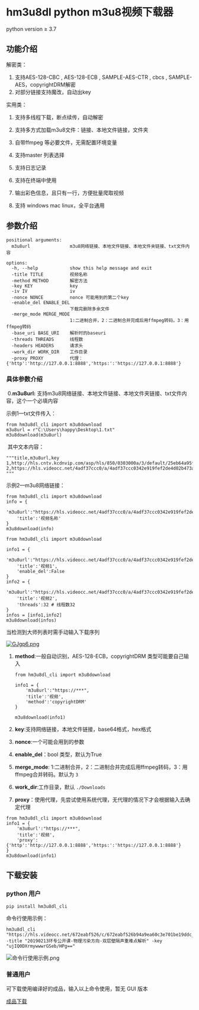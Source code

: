 # hm3u8dl python m3u8视频下载器

python version ≥ 3.7

## 功能介绍

解密类：

1. 支持AES-128-CBC , AES-128-ECB , SAMPLE-AES-CTR , cbcs , SAMPLE-AES，copyrightDRM解密
1. 对部分链接支持魔改，自动出key

实用类：

1. 支持多线程下载，断点续传，自动解密

2. 支持多方式加载m3u8文件：链接、本地文件链接，文件夹

3. 自带ffmpeg 等必要文件，无需配置环境变量

4. 支持master 列表选择

5. 支持日志记录

6. 支持在终端中使用

7. 输出彩色信息，且只有一行，方便批量爬取视频

8. 支持 windows mac linux，全平台通用

   

## 参数介绍

```
positional arguments:
  m3u8url               m3u8网络链接、本地文件链接、本地文件夹链接、txt文件内容

options:
  -h, --help            show this help message and exit
  -title TITLE          视频名称
  -method METHOD        解密方法
  -key KEY              key
  -iv IV                iv
  -nonce NONCE          nonce 可能用到的第二个key
  -enable_del ENABLE_DEL
                        下载完删除多余文件
  -merge_mode MERGE_MODE
                        1:二进制合并，2：二进制合并完成后用ffmpeg转码，3：用ffmpeg转码
  -base_uri BASE_URI    解析时的baseuri
  -threads THREADS      线程数
  -headers HEADERS      请求头
  -work_dir WORK_DIR    工作目录
  -proxy PROXY          代理：{'http':'http://127.0.0.1:8888','https:':'https://127.0.0.1:8888'}
```



### 具体参数介绍

​	0.**m3u8url:** 支持m3u8网络链接、本地文件链接、本地文件夹链接、txt文件内容，这个一个必填内容

示例1—txt文件传入：

```
from hm3u8dl_cli import m3u8download
m3u8url = r"C:\Users\happy\Desktop\1.txt"
m3u8download(m3u8url)
```

​	其中文本内容：

```
"""title,m3u8url,key
1,http://hls.cntv.kcdnvip.com/asp/hls/850/0303000a/3/default/25eb64a95f094a42bbdea5b23ae756f9/850.m3u8
2,https://hls.videocc.net/4adf37ccc0/a/4adf37ccc0342e919fef2de4d02b473a_3.m3u8
"""
```

示例2—m3u8网络链接：

```
from hm3u8dl_cli import m3u8download
info = {
    'm3u8url':"https://hls.videocc.net/4adf37ccc0/a/4adf37ccc0342e919fef2de4d02b473a_3.m3u8",
    'title':'视频名称'
}
m3u8download(info)
```

```
from hm3u8dl_cli import m3u8download

info1 = {
    'm3u8url':"https://hls.videocc.net/4adf37ccc0/a/4adf37ccc0342e919fef2de4d02b473a_3.m3u8",
    'title':'视频1',
    'enable_del':False
}
info2 = {
    'm3u8url':"https://hls.videocc.net/4adf37ccc0/a/4adf37ccc0342e919fef2de4d02b473a_2.m3u8",
    'title':'视频2',
    'threads':32 # 线程数32
}
infos = [info1,info2]
m3u8download(infos)
```

当检测到大师列表时需手动输入下载序列

[![GJgp6.png](https://s1.328888.xyz/2022/08/27/GJgp6.png)](https://imgloc.com/i/GJgp6)

1. **method**:一般自动识别，AES-128-ECB，copyrightDRM 类型可能要自己输入

   ```
   from hm3u8dl_cli import m3u8download
   
   info1 = {
       'm3u8url':"https://***",
       'title':'视频',
       'method':'copyrightDRM'
   }
   
   m3u8download(info1)
   ```

2. **key**:支持网络链接，本地文件链接，base64格式，hex格式

3. **nonce**:一个可能会用到的参数

4. **enable_del**：bool 类型，默认为True

5. **merge_mode**: 1:二进制合并，2：二进制合并完成后用ffmpeg转码，3：用ffmpeg合并转码。默认为 `3`
6. **work_dir**:工作目录，默认 `./Downloads`

7. **proxy**：使用代理，先尝试使用系统代理，无代理的情况下才会根据输入去确定代理

```
from hm3u8dl_cli import m3u8download
info1 = {
    'm3u8url':"https://***",
    'title':'视频',
    'proxy':{'http':'http://127.0.0.1:8888','https:':'https://127.0.0.1:8888'}
}
m3u8download(info1)
```



## 下载安装

### python 用户

```
pip install hm3u8dl_cli
```

命令行使用示例：

```
hm3u8dl_cli "https://hls.videocc.net/672eabf526/c/672eabf526b94a9ea60c3e701be19ddc_1.m3u8" -title "20190213环专公开课-物理污染方向-双层壁隔声重难点解析" -key "ujIQ0DXrmywwwrGSeb/HPg=="
```

![命令行使用示例.png](https://pic.stackoverflow.wiki/uploadImages/58/45/21/130/2022/08/13/10/19/3e55d79c-651d-467b-9164-e501615e7843.png)

### 普通用户

可下载使用编译好的成品，输入以上命令使用，暂无 GUI 版本

[成品下载](https://github.com/hecoter/hm3u8dl_cli/releases)

